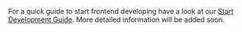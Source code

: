 For a quick guide to start frontend developing have a look at our [Start Development Guide](https://github.com/dswarm/dswarm-backoffice-web/blob/builds/unstable/yo/doc/dev.md). More detailed information will be added soon.